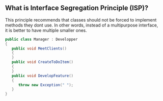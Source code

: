 ## What is Interface Segregation Principle (ISP)?
This principle recommends that classes should not 
be forced to implement methods they dont use. In other words, 
instead of a multipurpose interface, it is better to have multiple smaller ones.

```csharp
public class Manager : Developper
{
   public void MeetClients()
   {
   }
   public void CreateToDoItem()
   {
   }
   public void DevelopFeature()
   {
      throw new Exception(" ");
   }
}
```